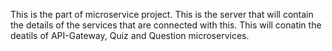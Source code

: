 This is the part of microservice project. This is the server that will contain the details of the services that are connected with this. 
This will conatin the deatils of API-Gateway, Quiz and Question microservices.
